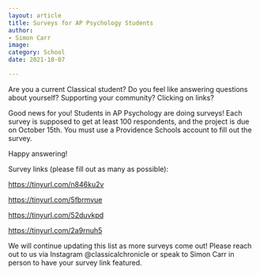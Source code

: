```yaml
---
layout: article
title: Surveys for AP Psychology Students
author:
- Simon Carr
image: 
category: School
date: 2021-10-07

---
```


Are you a current Classical student? Do you feel like answering questions about yourself? Supporting your community? Clicking on links?

Good news for you! Students in AP Psychology are doing surveys! Each survey is supposed to get at least 100 respondents, and the project is due on October 15th. You must use a Providence Schools account to fill out the survey.

Happy answering!

Survey links (please fill out as many as possible):

https://tinyurl.com/n846ku2v

https://tinyurl.com/5fbrmvue

https://tinyurl.com/52duvkpd

https://tinyurl.com/2a9rnuh5

We will continue updating this list as more surveys come out! Please reach out to us via Instagram @classicalchronicle or speak to Simon Carr in person to have your survey link featured.

